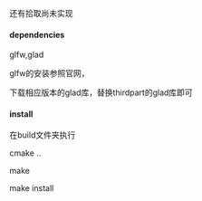 还有拾取尚未实现

#### dependencies 

glfw,glad

glfw的安装参照官网，

下载相应版本的glad库，替换thirdpart的glad库即可

#### install

在build文件夹执行 

cmake ..

 make  

make install

